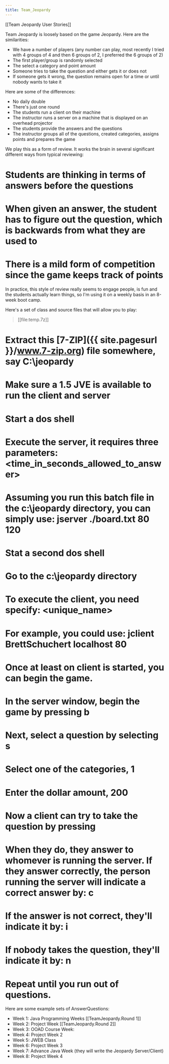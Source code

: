 ```yaml
---
title: Team_Jeopardy
---
```

[[Team Jeopardy User Stories]]

Team Jeopardy is loosely based on the game Jeopardy. Here are the similarities:
* We have a number of players (any number can play, most recently I tried with 4 groups of 4 and then 6 groups of 2, I preferred the 6 groups of 2)
* The first player/group is randomly selected
* The select a category and point amount
* Someone tries to take the question and either gets it or does not
* If someone gets it wrong, the question remains open for a time or until nobody wants to take it

Here are some of the differences:
* No daily double
* There's just one round
* The students run a client on their machine
* The instructor runs a server on a machine that is displayed on an overhead projector
* The students provide the answers and the questions
* The instructor groups all of the questions, created categories, assigns points and prepares the game

We play this as a form of review. It works the brain in several significant different ways from typical reviewing:
# Students are thinking in terms of answers before the questions
# When given an answer, the student has to figure out the question, which is backwards from what they are used to
# There is a mild form of competition since the game keeps track of points

In practice, this style of review really seems to engage people, is fun and the students actually learn things, so I'm using it on a weekly basis in an 8-week boot camp.

Here's a set of class and source files that will allow you to play:
> [[file:temp.7z]]
# Extract this [7-ZIP]({{ site.pagesurl }}/www.7-zip.org) file somewhere, say C:\jeopardy
# Make sure a 1.5 JVE is available to run the client and server
# Start a dos shell
# Execute the server, it requires three parameters: <name of boardfile> <port to listen on> <time_in_seconds_allowed_to_answer>
# Assuming you run this batch file in the c:\jeopardy directory, you can simply use: jserver ./board.txt 80 120
# Stat a second dos shell
# Go to the c:\jeopardy directory
# To execute the client, you need specify: <unique_name> <machine> <port>
# For example, you could use: jclient BrettSchuchert localhost 80
# Once at least on client is started, you can begin the game.
# In the server window, begin the game by pressing b<enter>
# Next, select a question by selecting s<enter>
# Select one of the categories, 1<enter>
# Enter the dollar amount, 200<enter>
# Now a client can try to take the question by pressing <enter>
# When they do, they answer to whomever is running the server. If they answer correctly, the person running the server will indicate a correct answer by: c<enter>
# If the answer is not correct, they'll indicate it by: i<enter>
# If nobody takes the question, they'll indicate it by: n<enter>
# Repeat until you run out of questions.

Here are some example sets of AnswerQuestions:
* Week 1: Java Programming Weeks [[TeamJeopardy.Round 1]]
* Week 2: Project Week [[TeamJeopardy.Round 2]]
* Week 3: OOAD Course Week:
* Week 4: Project Week 2
* Week 5: JWEB Class
* Week 6: Project Week 3
* Week 7: Advance Java Week (they will write the Jeopardy Server/Client)
* Week 8: Project Week 4
